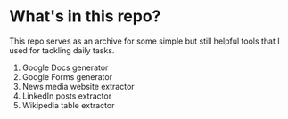 # What's in this repo?
This repo serves as an archive for some simple but still helpful tools that I used for tackling daily tasks.
1. Google Docs generator
2. Google Forms generator
3. News media website extractor
4. LinkedIn posts extractor
5. Wikipedia table extractor
